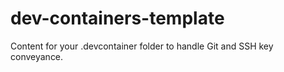 # dev-containers-template
Content for your .devcontainer folder to handle Git and SSH key conveyance.

